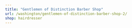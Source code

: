 ```yaml
---
title: "Gentlemen of Distinction Barber Shop"
url: /washington/gentlemen-of-distinction-barber-shop-2/
shop: hairdresser
---
```

